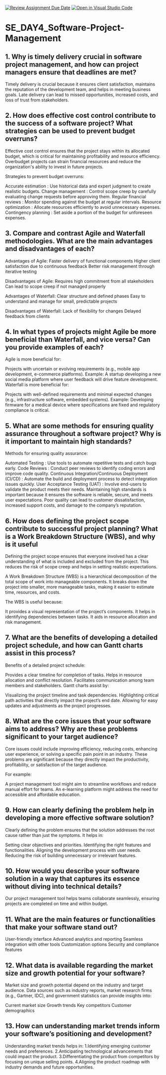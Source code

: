 [![Review Assignment Due Date](https://classroom.github.com/assets/deadline-readme-button-22041afd0340ce965d47ae6ef1cefeee28c7c493a6346c4f15d667ab976d596c.svg)](https://classroom.github.com/a/9pw6JKcu)
[![Open in Visual Studio Code](https://classroom.github.com/assets/open-in-vscode-2e0aaae1b6195c2367325f4f02e2d04e9abb55f0b24a779b69b11b9e10269abc.svg)](https://classroom.github.com/online_ide?assignment_repo_id=18482130&assignment_repo_type=AssignmentRepo)
# SE_DAY4_Software-Project-Management
## 1. Why is timely delivery crucial in software project management, and how can project managers ensure that deadlines are met?
Timely delivery is crucial because it ensures client satisfaction, maintains the reputation of the development team, and helps in meeting business goals. Late delivery can lead to missed opportunities, increased costs, and loss of trust from stakeholders.
## 2. How does effective cost control contribute to the success of a software project? What strategies can be used to prevent budget overruns?
Effective cost control ensures that the project stays within its allocated budget, which is critical for maintaining profitability and resource efficiency. Overbudget projects can strain financial resources and reduce the organization's ability to invest in future projects.

Strategies to prevent budget overruns:

Accurate estimation : Use historical data and expert judgment to create realistic budgets.
Change management : Control scope creep by carefully evaluating change requests before approving them.
Regular financial reviews : Monitor spending against the budget at regular intervals.
Resource optimization : Allocate resources efficiently to avoid unnecessary expenses.
Contingency planning : Set aside a portion of the budget for unforeseen expenses.
## 3. Compare and contrast Agile and Waterfall methodologies. What are the main advantages and disadvantages of each?
Advantages of Agile:
Faster delivery of functional components
Higher client satisfaction due to continuous feedback
Better risk management through iterative testing

Disadvantages of Agile:
Requires high commitment from all stakeholders
Can lead to scope creep if not managed properly

Advantages of Waterfall:
Clear structure and defined phases
Easy to understand and manage for small, predictable projects

Disadvantages of Waterfall:
Lack of flexibility for changes
Delayed feedback from clients
## 4. In what types of projects might Agile be more beneficial than Waterfall, and vice versa? Can you provide examples of each?
Agile is more beneficial for:

Projects with uncertain or evolving requirements (e.g., mobile app development, e-commerce platforms).
Example: A startup developing a new social media platform where user feedback will drive feature development.
Waterfall is more beneficial for:

Projects with well-defined requirements and minimal expected changes (e.g., infrastructure software, embedded systems).
Example: Developing firmware for a medical device where specifications are fixed and regulatory compliance is critical.

## 5. What are some methods for ensuring quality assurance throughout a software project? Why is it important to maintain high standards?
Methods for ensuring quality assurance:

Automated Testing : Use tools to automate repetitive tests and catch bugs early.
Code Reviews : Conduct peer reviews to identify coding errors and improve code quality.
Continuous Integration/Continuous Deployment (CI/CD) : Automate the build and deployment process to detect integration issues quickly.
User Acceptance Testing (UAT) : Involve end-users to validate the product meets their needs.
Maintaining high standards is important because it ensures the software is reliable, secure, and meets user expectations. Poor quality can lead to customer dissatisfaction, increased support costs, and damage to the company’s reputation.
## 6. How does defining the project scope contribute to successful project planning? What is a Work Breakdown Structure (WBS), and why is it useful
Defining the project scope ensures that everyone involved has a clear understanding of what is included and excluded from the project. This reduces the risk of scope creep and helps in setting realistic expectations.

A Work Breakdown Structure (WBS) is a hierarchical decomposition of the total scope of work into manageable components. It breaks down the project into smaller, more manageable tasks, making it easier to estimate time, resources, and costs.

The WBS is useful because:

It provides a visual representation of the project’s components.
It helps in identifying dependencies between tasks.
It aids in resource allocation and risk management.

## 7. What are the benefits of developing a detailed project schedule, and how can Gantt charts assist in this process?
Benefits of a detailed project schedule:

Provides a clear timeline for completion of tasks.
Helps in resource allocation and conflict resolution.
Facilitates communication among team members and stakeholders.
Gantt charts assist by:

Visualizing the project timeline and task dependencies.
Highlighting critical path activities that directly impact the project’s end date.
Allowing for easy updates and adjustments as the project progresses.
## 8. What are the core issues that your software aims to address? Why are these problems significant to your target audience?
Core issues could include improving efficiency, reducing costs, enhancing user experience, or solving a specific pain point in an industry. These problems are significant because they directly impact the productivity, profitability, or satisfaction of the target audience.

For example:

A project management tool might aim to streamline workflows and reduce manual effort for teams.
An e-learning platform might address the need for accessible and affordable education.

## 9. How can clearly defining the problem help in developing a more effective software solution?
Clearly defining the problem ensures that the solution addresses the root cause rather than just the symptoms. It helps in:

Setting clear objectives and priorities.
Identifying the right features and functionalities.
Aligning the development process with user needs.
Reducing the risk of building unnecessary or irrelevant features.

## 10. How would you describe your software solution in a way that captures its essence without diving into technical details?
Our project management tool helps teams collaborate seamlessly, ensuring projects are completed on time and within budget.
## 11. What are the main features or functionalities that make your software stand out?
User-friendly interface
Advanced analytics and reporting
Seamless integration with other tools
Customization options
Security and compliance features
## 12. What data is available regarding the market size and growth potential for your software?
Market size and growth potential depend on the industry and target audience. Data sources such as industry reports, market research firms (e.g., Gartner, IDC), and government statistics can provide insights into:

Current market size
Growth trends
Key competitors
Customer demographics
## 13. How can understanding market trends inform your software’s positioning and development?
Understanding market trends helps in:
1.Identifying emerging customer needs and preferences.
2.Anticipating technological advancements that could impact the product.
3.Differentiating the product from competitors by focusing on unique selling points.
4.Aligning the product roadmap with industry demands and future opportunities.
